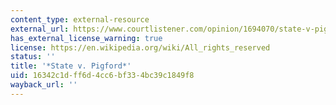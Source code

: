 ```yaml
---
content_type: external-resource
external_url: https://www.courtlistener.com/opinion/1694070/state-v-pigford/?
has_external_license_warning: true
license: https://en.wikipedia.org/wiki/All_rights_reserved
status: ''
title: '*State v. Pigford*'
uid: 16342c1d-ff6d-4cc6-bf33-4bc39c1849f8
wayback_url: ''
---
```


